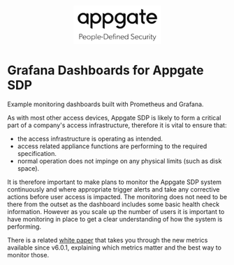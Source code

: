 <p align="center">
	<img src="./appgate.svg" width="200">
</p>

# Grafana Dashboards for Appgate SDP
Example monitoring dashboards built with Prometheus and Grafana.

As with most other access devices, Appgate SDP is likely to form a critical part of a company's access infrastructure, therefore it is vital to ensure that:

- the access infrastructure is operating as intended.
- access related appliance functions are performing to the required specification.
- normal operation does not impinge on any physical limits (such as disk space).

It is therefore important to make plans to monitor the Appgate SDP system continuously and where appropriate trigger alerts and take any corrective actions before user access is impacted. The monitoring does not need to be there from the outset as the dashboard includes some basic health check information. However as you scale up the number of users it is important to have monitoring in place to get a clear understanding of how the system is performing.

There is a related [white paper](https://www.appgate.com/resources/appgate-sdp/monitoring-the-appgate-sdp-system) that takes you through the new metrics available since v6.0.1, explaining which metrics matter and the best way to monitor those.

